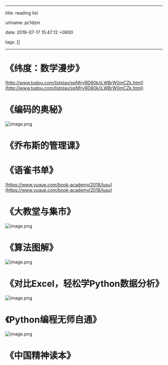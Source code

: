
---

title: reading list

urlname: pc1dzm

date: 2019-07-17 15:47:12 +0800

tags: []

---
<a name="0lVmG"></a>
# 《纬度：数学漫步》
[http://www.tudou.com/listplay/spNfryRD80k/iLWBrW0mCZk.html](http://www.tudou.com/listplay/spNfryRD80k/iLWBrW0mCZk.html)
<a name="9OjZc"></a>
# 《编码的奥秘》
![image.png](https://cdn.nlark.com/yuque/0/2019/png/285814/1563350694966-57118737-cdd7-47f7-9aef-0ddbabc80ed4.png#align=left&display=inline&height=465&name=image.png&originHeight=465&originWidth=320&search=&size=180373&status=done&width=320)
<a name="EUDKy"></a>
# 《乔布斯的管理课》
<a name="yWU3d"></a>
# 《语雀书单》
[https://www.yuque.com/book-academy/2018/lusu](https://www.yuque.com/book-academy/2018/lusu)
<a name="mil5g"></a>
# 《大教堂与集市》
![image.png](https://cdn.nlark.com/yuque/0/2019/png/285814/1564065904997-c0967d07-56f5-44bf-9f31-93182bcc0bd2.png#align=left&display=inline&height=1000&name=image.png&originHeight=1000&originWidth=680&search=&size=863682&status=done&width=680)
<a name="6Gagp"></a>
# 《算法图解》
![image.png](https://cdn.nlark.com/yuque/0/2019/png/285814/1564065930907-abc6eeb9-feed-4737-ae87-79bcc9351016.png#align=left&display=inline&height=751&name=image.png&originHeight=751&originWidth=591&search=&size=557683&status=done&width=591)
<a name="t5uwd"></a>
# 《对比Excel，轻松学Python数据分析》
![image.png](https://cdn.nlark.com/yuque/0/2019/png/285814/1564065987883-62ba88a4-b4eb-45c1-8962-e33e074d5aed.png#align=left&display=inline&height=805&name=image.png&originHeight=805&originWidth=591&search=&size=372879&status=done&width=591)
<a name="yyeXW"></a>
# 《Python编程无师自通》
![image.png](https://cdn.nlark.com/yuque/0/2019/png/285814/1564066013819-61dd5026-dd04-4f16-8f90-7e0bfeabef96.png#align=left&display=inline&height=776&name=image.png&originHeight=1123&originWidth=1080&search=&size=628876&status=done&width=746)
<a name="nF4nb"></a>
# 《中国精神读本》


